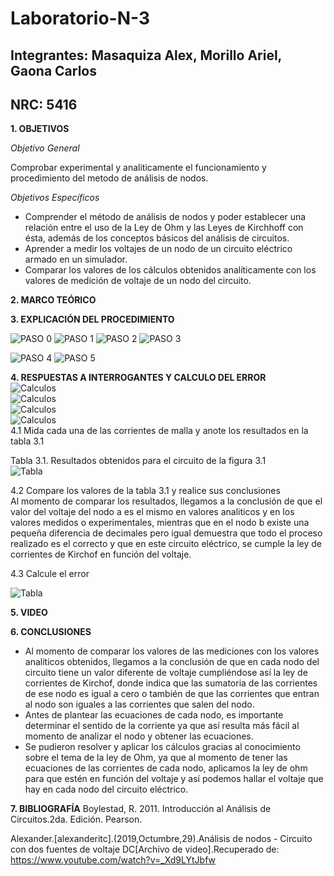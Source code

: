 # Laboratorio-N-3
## Integrantes: Masaquiza Alex, Morillo Ariel, Gaona Carlos
## NRC: 5416

**1. OBJETIVOS**

_Objetivo General_    

Comprobar experimental y analiticamente el funcionamiento y procedimiento del metodo de análisis de nodos.    

_Objetivos Específicos_    

* Comprender el método de análisis de nodos y poder establecer una relación entre el uso de la Ley de Ohm y las Leyes de Kirchhoff con ésta, además de los conceptos básicos del análisis de circuitos.    
* Aprender a medir los voltajes de un nodo de un circuito eléctrico armado en un simulador.    
* Comparar los valores de los cálculos obtenidos analíticamente  con los valores de medición de voltaje de un nodo del circuito.

**2. MARCO TEÓRICO**

**3. EXPLICACIÓN DEL PROCEDIMIENTO**

![PASO 0](https://github.com/AlexMP98/Laboratorio-N-3/blob/main/Imagenes/DiagramaLab3.png)
![PASO 1](https://github.com/AlexMP98/Laboratorio-N-3/blob/main/Imagenes/Paso%201.png)
![PASO 2](https://github.com/AlexMP98/Laboratorio-N-3/blob/main/Imagenes/Paso%202.png)
![PASO 3](https://github.com/AlexMP98/Laboratorio-N-3/blob/main/Imagenes/Paso%203.png)

![PASO 4](https://github.com/AlexMP98/Laboratorio-N-3/blob/main/Imagenes/Paso%204.png)
![PASO 5](https://github.com/AlexMP98/Laboratorio-N-3/blob/main/Imagenes/Paso%205.png)



**4. RESPUESTAS A INTERROGANTES Y CALCULO DEL ERROR**    
![Calculos](https://github.com/AlexMP98/Laboratorio-N-3/blob/main/Imagenes/Calculo1.png)    
![Calculos](https://github.com/AlexMP98/Laboratorio-N-3/blob/main/Imagenes/Calculo2.png)    
![Calculos](https://github.com/AlexMP98/Laboratorio-N-3/blob/main/Imagenes/Calculo3.png)     
![Calculos](https://github.com/AlexMP98/Laboratorio-N-3/blob/main/Imagenes/Calculo4.png)     
4.1 Mida cada una de las corrientes de malla y anote los resultados en la tabla 3.1    

Tabla 3.1. Resultados obtenidos para el circuito de la figura 3.1    
![Tabla](https://github.com/AlexMP98/Laboratorio-N-3/blob/main/Imagenes/tabla.png)    

4.2 Compare los valores de la tabla 3.1 y realice sus conclusiones     
Al momento de comparar los resultados, llegamos a la conclusión de que el valor del voltaje del nodo a es el mismo en valores analiticos y en los valores medidos o experimentales, mientras que en el nodo b existe una pequeña diferencia de decimales pero igual demuestra que todo el proceso realizado es el correcto y que en este circuito eléctrico, se cumple la ley de corrientes de Kirchof en función del voltaje.     

4.3 Calcule el error     

![Tabla](https://github.com/AlexMP98/Laboratorio-N-3/blob/main/Imagenes/error.png)    

**5. VIDEO**

**6. CONCLUSIONES**     

* Al momento de comparar los valores de las mediciones con los valores analíticos obtenidos, llegamos a la conclusión de que en cada nodo del circuito tiene un valor diferente de voltaje cumpliéndose así la ley de corrientes de Kirchof, donde indica que las sumatoria de las corrientes de ese nodo es igual a cero o también de que las corrientes que entran al nodo son iguales a las corrientes que salen del nodo.   
* Antes de plantear las ecuaciones de cada nodo, es importante determinar el sentido de la corriente ya que así resulta más fácil al momento de analizar el nodo y obtener las ecuaciones.   
* Se pudieron resolver y aplicar los cálculos gracias al conocimiento sobre el tema de la ley de Ohm, ya que al momento de tener las ecuaciones de las corrientes de cada nodo, aplicamos la ley de ohm para que estén en función del voltaje y así podemos hallar el voltaje que hay en cada nodo del circuito eléctrico.

**7. BIBLIOGRAFÍA**
Boylestad, R. 2011. Introducción al Análisis de Circuitos.2da. Edición. Pearson.    

Alexander.[alexanderitc].(2019,Octumbre,29).Análisis de nodos - Circuito con dos fuentes de voltaje DC[Archivo de video].Recuperado de: https://www.youtube.com/watch?v=_Xd9LYtJbfw 

